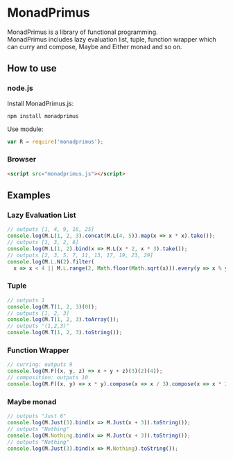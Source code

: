 # MonadPrimus
MonadPrimus is a library of functional programming.  
MonadPrimus includes lazy evaluation list, tuple, function wrapper which can curry and compose,
Maybe and Either monad and so on.

## How to use

### node.js
Install MonadPrimus.js:
```
npm install monadprimus
```

Use module:
```js
var R = require('monadprimus');
```

### Browser
```html
<script src="monadprimus.js"></script>
```

## Examples

### Lazy Evaluation List
```js
// outputs [1, 4, 9, 16, 25]
console.log(M.L(1, 2, 3).concat(M.L(4, 5)).map(x => x * x).take());
// outputs [1, 3, 2, 6]
console.log(M.L(1, 2).bind(x => M.L(x * 2, x * 3).take());
// outputs [2, 3, 5, 7, 11, 13, 17, 19, 23, 29]
console.log(M.L.N(2).filter(
  x => x < 4 || M.L.range(2, Math.floor(Math.sqrt(x))).every(y => x % y !== 0)).take(10));
```

### Tuple
```js
// outputs 1
console.log(M.T(1, 2, 3)(0));
// outputs [1, 2, 3]
console.log(M.T(1, 2, 3).toArray());
// outputs "(1,2,3)"
console.log(M.T(1, 2, 3).toString());
```

### Function Wrapper
```js
// curring: outputs 9
console.log(M.F((x, y, z) => x + y + z)(3)(2)(4));
// composition: outputs 10
console.log(M.F((x, y) => x * y).compose(x => x / 3).compose(x => x * 2)(3)(5));
```

### Maybe monad
```js
// outputs "Just 6"
console.log(M.Just(3).bind(x => M.Just(x + 3)).toString());
// outputs "Nothing"
console.log(M.Nothing.bind(x => M.Just(x + 3)).toString());
// outputs "Nothing"
console.log(M.Just(3).bind(x => M.Nothing).toString());
```
